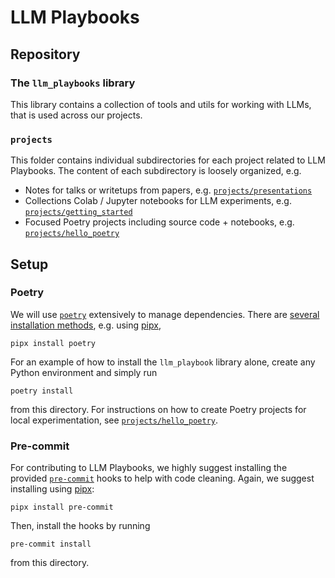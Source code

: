 # LLM Playbooks


## Repository

### The `llm_playbooks` library

This library contains a collection of tools and utils for working with LLMs, that is used across our projects.


### `projects`

This folder contains individual subdirectories for each project related to LLM Playbooks. The content of each subdirectory is loosely organized, e.g.

* Notes for talks or writetups from papers, e.g. [`projects/presentations`](projects/presentations/)
* Collections Colab / Jupyter notebooks for LLM experiments, e.g. [`projects/getting_started`](projects/getting_started/)
* Focused Poetry projects including source code + notebooks, e.g. [`projects/hello_poetry`](projects/hello_poetry/)


## Setup

### Poetry

We will use [`poetry`](https://python-poetry.org/) extensively to manage dependencies. There are [several installation methods](https://python-poetry.org/docs/#installation), e.g. using [pipx](https://pipx.pypa.io/stable/installation/),

```shell
pipx install poetry
```

For an example of how to install the `llm_playbook` library alone, create any Python environment and simply run

```shell
poetry install
```

from this directory. For instructions on how to create Poetry projects for local experimentation, see [`projects/hello_poetry`](projects/hello_poetry/).


### Pre-commit

For contributing to LLM Playbooks, we highly suggest installing the provided [`pre-commit`](https://pre-commit.com/) hooks to help with code cleaning. Again, we suggest installing using [pipx](https://pipx.pypa.io/stable/installation/):

```shell
pipx install pre-commit
```

Then, install the hooks by running

```shell
pre-commit install
```

from this directory.
